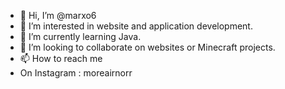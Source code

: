 - 👋 Hi, I’m @marxo6
- 👀 I’m interested in website and application development.
- 🌱 I’m currently learning Java.
- 💞️ I’m looking to collaborate on websites or Minecraft projects.
- 📫 How to reach me
-   On Instagram : moreairnorr

<!---
marxo6/marxo6 is a ✨ special ✨ repository because its `README.md` (this file) appears on your GitHub profile.
You can click the Preview link to take a look at your changes.
--->
